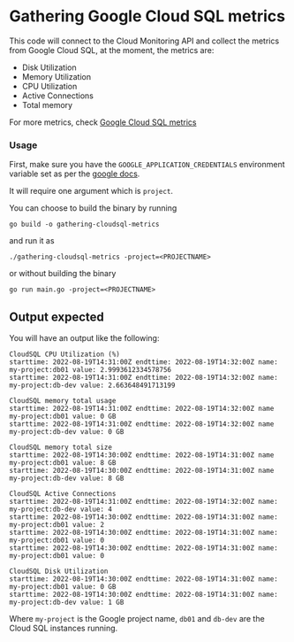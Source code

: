 # Gathering Google Cloud SQL metrics

This code will connect to the Cloud Monitoring API and collect the metrics from Google Cloud SQL, at the moment, the metrics are:

- Disk Utilization
- Memory Utilization
- CPU Utilization
- Active Connections 
- Total memory

For more metrics, check [Google Cloud SQL metrics](https://cloud.google.com/monitoring/api/metrics_gcp#gcp-cloudsql)

### Usage

First, make sure you have the `GOOGLE_APPLICATION_CREDENTIALS` environment variable set as per the [google docs](https://cloud.google.com/docs/authentication/production).

It will require one argument which is `project`.

You can choose to build the binary by running
```
go build -o gathering-cloudsql-metrics
```

and run it as
```
./gathering-cloudsql-metrics -project=<PROJECTNAME>
```

or without building the binary
```
go run main.go -project=<PROJECTNAME>
```

## Output expected
You will have an output like the following:

```
CloudSQL CPU Utilization (%)
starttime: 2022-08-19T14:31:00Z endttime: 2022-08-19T14:32:00Z name: my-project:db01 value: 2.9993612334578756
starttime: 2022-08-19T14:31:00Z endttime: 2022-08-19T14:32:00Z name: my-project:db-dev value: 2.663648491713199

CloudSQL memory total usage
starttime: 2022-08-19T14:31:00Z endttime: 2022-08-19T14:32:00Z name my-project:db01 value: 0 GB
starttime: 2022-08-19T14:31:00Z endttime: 2022-08-19T14:32:00Z name my-project:db-dev value: 0 GB

CloudSQL memory total size
starttime: 2022-08-19T14:30:00Z endttime: 2022-08-19T14:31:00Z name my-project:db01 value: 8 GB
starttime: 2022-08-19T14:30:00Z endttime: 2022-08-19T14:31:00Z name my-project:db-dev value: 8 GB

CloudSQL Active Connections
starttime: 2022-08-19T14:31:00Z endttime: 2022-08-19T14:32:00Z name: my-project:db-dev value: 4
starttime: 2022-08-19T14:30:00Z endttime: 2022-08-19T14:31:00Z name: my-project:db01 value: 2
starttime: 2022-08-19T14:30:00Z endttime: 2022-08-19T14:31:00Z name: my-project:db01 value: 0
starttime: 2022-08-19T14:30:00Z endttime: 2022-08-19T14:31:00Z name: my-project:db01 value: 0

CloudSQL Disk Utilization
starttime: 2022-08-19T14:30:00Z endttime: 2022-08-19T14:31:00Z name: my-project:db01 value: 0 GB
starttime: 2022-08-19T14:30:00Z endttime: 2022-08-19T14:31:00Z name: my-project:db-dev value: 1 GB
```

Where `my-project` is the Google project name, `db01` and `db-dev` are the Cloud SQL instances running.